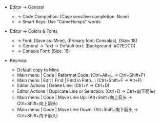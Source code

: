 - Editor -> General 
  - -> Code Completion: (Case sensitive completion: None)
  - -> Smart Keys: Use "CameHumps" words
- Editor -> Colors & Fonts 
    - -> Font: (Save as: Mine), (Primary font: Consolas), (Size: 18)
     - -> General -> Text -> Default text: (Background: #C7EDCC)
     - -> Console Font: (Size: 16)

- Keymap:
    - Default copy to Mine
    - Main menu | Code | Reformat Code: (Ctrl+Alt+L -> Ctrl+Shift+F)
    - Main menu | Edit | Find | Find in Path...: (Ctrl+Shift+F -> Alt+F)
    - Editor Actions | Delete Line: (Ctrl+Y -> Ctrl+D)
    - Editor Actions | Duplicate Line or Selection: (Ctrl+D -> Ctrl+向下箭头)
    - Main menu | Code | Move Line Up: (Alt+Shift+向上箭头 -> Ctrl+Shift+向上箭头)
    - Main menu | Code | Move Line Down: (Alt+Shift+向下箭头 -> Ctrl+Shift+向下箭头)
